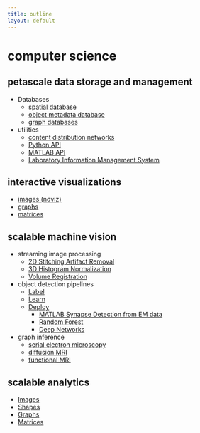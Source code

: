 ```yaml
---
title: outline
layout: default
---
```


# computer science

## petascale data storage and management
- Databases
	- [spatial database](http://docs.neurodata.io/ndstore/)
	- [object metadata database](http://docs.neurodata.io/nddocs/ndparse/ramon.html)
	- [graph databases](https://github.com/neurodata/ndgrutedb)
- utilities
	- [content distribution networks](http://docs.neurodata.io/ndtilecache/api/tilecache_api.html)
	- [Python API](http://docs.neurodata.io/nddocs/ndio/) 
	- [MATLAB API](http://docs.neurodata.io/CAJAL/) 
	- [Laboratory Information Management System](https://github.com/neurodata/ndlims)

## interactive visualizations

- [images (ndviz)](http://docs.neurodata.io/ndviz) 
- [graphs](http://gx.neurodata.io)
- [matrices](http://vx.neurodata.io)


## scalable machine vision 
- streaming image processing
	- [2D Stitching Artifact Removal](https://github.com/mkazhdan/DMG) 
	- [3D Histogram Normalization](http://www.cs.jhu.edu/~misha/Code/GradientDomainFusion/Version1.0/)
	- [Volume Registration](https://github.com/neurodata/ndreg)
- object detection pipelines
	- [Label](http://docs.neurodata.io/nddocs/ndparse/mana.html)
	- [Learn](http://docs.neurodata.io/nddocs/ndparse/maca.html)
	- [Deploy](http://docs.neurodata.io/nddocs/ndparse/maxa.html)
		- [MATLAB Synapse Detection from EM data](http://docs.neurodata.io/vesicle/)
		- [Random Forest](http://docs.neurodata.io/nddocs/ndparse/mbcd.html)
		- [Deep Networks](http://docs.neurodata.io/nddocs/ndparse/nddl.html)
- graph inference
	- [serial electron microscopy](http://i2g.io)
	- [diffusion MRI](http://m2g.io)
	- [functional MRI](http://fcp-indi.github.io/)



## scalable analytics
- [Images](http://docs.neurodata.io/ndstore/api/stats_api.html)
- [Shapes](https://github.com/mkazhdan/ShapeSPH)
- [Graphs](http://flashx.io/)
- [Matrices](http://flashx.io/)
